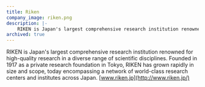 ```yaml
---
title: Riken
company_image: riken.png
description: |-
    RIKEN is Japan's largest comprehensive research institution renowned for high-quality research in a diverse range of scientific disciplines. Founded in 1917 as a private research foundation in Tokyo, RIKEN has grown rapidly in size and scope, today encompassing a network of world-class research centers and institutes across Japan.
archived: true
---
```

RIKEN is Japan's largest comprehensive research institution renowned for high-quality research in a diverse range of scientific disciplines. Founded in 1917 as a private research foundation in Tokyo, RIKEN has grown rapidly in size and scope, today encompassing a network of world-class research centers and institutes across Japan. [www.riken.jp](http://www.riken.jp/)
